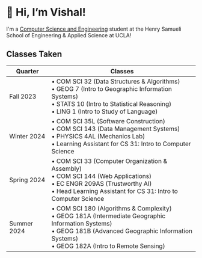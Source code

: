 # 👋 Hi, I’m Vishal! 
I'm a [Computer Science and Engineering]([url](https://catalog.registrar.ucla.edu/major/2023/ComputerScienceandEngineeringBS)https://catalog.registrar.ucla.edu/major/2023/ComputerScienceandEngineeringBS) student at the Henry Samueli School of Engineering & Applied Science at UCLA!

## Classes Taken
| Quarter | Classes | 
| ------- | ------- |
| Fall 2023 | • COM SCI 32 (Data Structures & Algorithms) <br> • GEOG 7 (Intro to Geographic Information Systems) <br> • STATS 10 (Intro to Statistical Reasoning) <br> • LING 1 (Intro to Study of Language) | 
| Winter 2024 | • COM SCI 35L (Software Construction) <br> • COM SCI 143 (Data Management Systems) <br> • PHYSICS 4AL (Mechanics Lab) <br> • Learning Assistant for CS 31: Intro to Computer Science |
| Spring 2024 | • COM SCI 33 (Computer Organization & Assembly) <br> • COM SCI 144 (Web Applications) <br> • EC ENGR 209AS (Trustworthy AI) <br> • Head Learning Assistant for CS 31: Intro to Computer Science |
| Summer 2024 | • COM SCI 180 (Algorithms & Complexity) <br> • GEOG 181A (Intermediate Geographic Information Systems) <br> • GEOG 181B (Advanced Geographic Information Systems) <br> • GEOG 182A (Intro to Remote Sensing) | 



<!-- To be Updated

### GitHub Stats
<p align="left">
  <img src="https://github-readme-stats.vercel.app/api/top-langs/?username=visyat&layout=compact&count_private=true&theme=vue&hide=jupyter%20notebook" alt="Most used languages!" height=150 />
</p>

--> 

